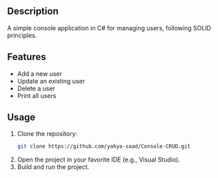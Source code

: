 ## Description

A simple console application in C# for managing users, following SOLID principles.

## Features

- Add a new user
- Update an existing user
- Delete a user
- Print all users

## Usage

1. Clone the repository:
   ```sh
   git clone https://github.com/yahya-saad/Console-CRUD.git
   ```
2. Open the project in your favorite IDE (e.g., Visual Studio).
3. Build and run the project.
